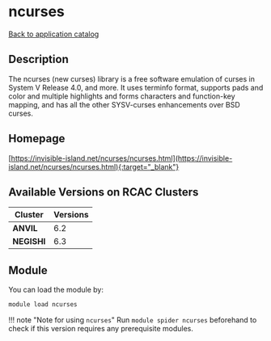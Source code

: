 # ncurses

[Back to application catalog](../app_catalog.md)

## Description

The ncurses (new curses) library is a free software emulation of curses in System V Release 4.0, and more. It uses terminfo format, supports pads and color and multiple highlights and forms characters and function-key mapping, and has all the other SYSV-curses enhancements over BSD curses.

## Homepage

[https://invisible-island.net/ncurses/ncurses.html](https://invisible-island.net/ncurses/ncurses.html){:target="_blank"}

## Available Versions on RCAC Clusters

|Cluster|Versions|
|---|---|
**ANVIL**|6.2
**NEGISHI**|6.3

## Module

You can load the module by:

```bash
module load ncurses
```

!!! note "Note for using `ncurses`"
    Run `module spider ncurses` beforehand to check if this version requires any prerequisite modules.
